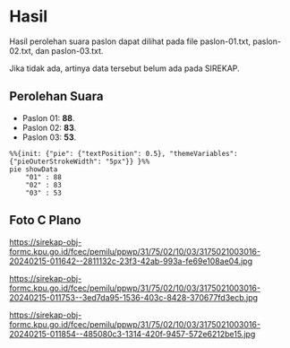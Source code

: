 # Hasil

Hasil perolehan suara paslon dapat dilihat pada file paslon-01.txt, paslon-02.txt, dan paslon-03.txt.

Jika tidak ada, artinya data tersebut belum ada pada SIREKAP.

## Perolehan Suara

 * Paslon 01: **88**.
 * Paslon 02: **83**.
 * Paslon 03: **53**.

```mermaid
%%{init: {"pie": {"textPosition": 0.5}, "themeVariables": {"pieOuterStrokeWidth": "5px"}} }%%
pie showData
    "01" : 88
    "02" : 83
    "03" : 53
```
## Foto C Plano

https://sirekap-obj-formc.kpu.go.id/fcec/pemilu/ppwp/31/75/02/10/03/3175021003016-20240215-011642--2811132c-23f3-42ab-993a-fe69e108ae04.jpg

https://sirekap-obj-formc.kpu.go.id/fcec/pemilu/ppwp/31/75/02/10/03/3175021003016-20240215-011753--3ed7da95-1536-403c-8428-370677fd3ecb.jpg

https://sirekap-obj-formc.kpu.go.id/fcec/pemilu/ppwp/31/75/02/10/03/3175021003016-20240215-011854--485080c3-1314-420f-9457-572e6212be15.jpg
